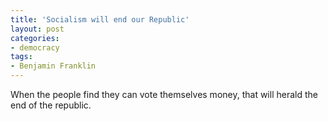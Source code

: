 ```yaml
---
title: 'Socialism will end our Republic'
layout: post
categories:
- democracy
tags:
- Benjamin Franklin
---
```


When the people find they can vote themselves money, that will herald the end of the republic.